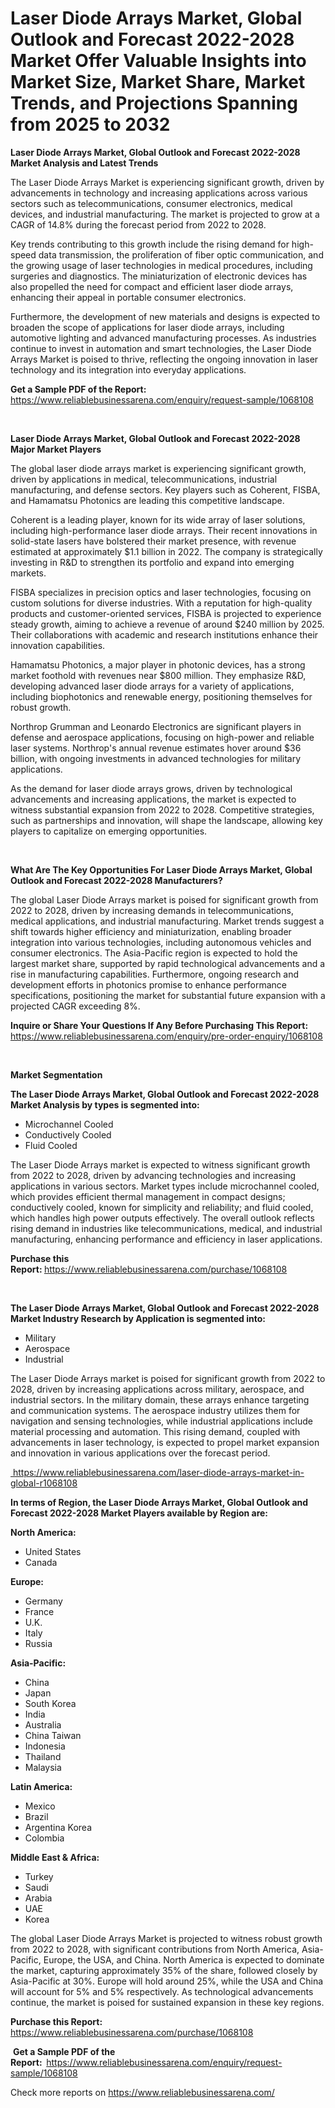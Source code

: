 <p><h1>Laser Diode Arrays Market, Global Outlook and Forecast 2022-2028 Market Offer Valuable Insights into Market Size, Market Share, Market Trends, and Projections Spanning from 2025 to 2032</h1></p><p><strong>Laser Diode Arrays Market, Global Outlook and Forecast 2022-2028 Market Analysis and Latest Trends</strong></p>
<p><p>The Laser Diode Arrays Market is experiencing significant growth, driven by advancements in technology and increasing applications across various sectors such as telecommunications, consumer electronics, medical devices, and industrial manufacturing. The market is projected to grow at a CAGR of 14.8% during the forecast period from 2022 to 2028. </p><p>Key trends contributing to this growth include the rising demand for high-speed data transmission, the proliferation of fiber optic communication, and the growing usage of laser technologies in medical procedures, including surgeries and diagnostics. The miniaturization of electronic devices has also propelled the need for compact and efficient laser diode arrays, enhancing their appeal in portable consumer electronics.</p><p>Furthermore, the development of new materials and designs is expected to broaden the scope of applications for laser diode arrays, including automotive lighting and advanced manufacturing processes. As industries continue to invest in automation and smart technologies, the Laser Diode Arrays Market is poised to thrive, reflecting the ongoing innovation in laser technology and its integration into everyday applications.</p></p>
<p><strong>Get a Sample PDF of the Report:&nbsp;</strong> <a href="https://www.reliablebusinessarena.com/enquiry/request-sample/1068108?utm_campaign=3215&utm_medium=2&utm_source=Github&utm_content=ia&utm_term=21032025&utm_id=laser-diode-arrays-market-global-outlook-and-forecast-2022-2028">https://www.reliablebusinessarena.com/enquiry/request-sample/1068108</a></p>
<p>&nbsp;</p>
<p><strong>Laser Diode Arrays Market, Global Outlook and Forecast 2022-2028 Major Market Players</strong></p>
<p><p>The global laser diode arrays market is experiencing significant growth, driven by applications in medical, telecommunications, industrial manufacturing, and defense sectors. Key players such as Coherent, FISBA, and Hamamatsu Photonics are leading this competitive landscape.</p><p>Coherent is a leading player, known for its wide array of laser solutions, including high-performance laser diode arrays. Their recent innovations in solid-state lasers have bolstered their market presence, with revenue estimated at approximately $1.1 billion in 2022. The company is strategically investing in R&D to strengthen its portfolio and expand into emerging markets.</p><p>FISBA specializes in precision optics and laser technologies, focusing on custom solutions for diverse industries. With a reputation for high-quality products and customer-oriented services, FISBA is projected to experience steady growth, aiming to achieve a revenue of around $240 million by 2025. Their collaborations with academic and research institutions enhance their innovation capabilities.</p><p>Hamamatsu Photonics, a major player in photonic devices, has a strong market foothold with revenues near $800 million. They emphasize R&D, developing advanced laser diode arrays for a variety of applications, including biophotonics and renewable energy, positioning themselves for robust growth.</p><p>Northrop Grumman and Leonardo Electronics are significant players in defense and aerospace applications, focusing on high-power and reliable laser systems. Northrop's annual revenue estimates hover around $36 billion, with ongoing investments in advanced technologies for military applications.</p><p>As the demand for laser diode arrays grows, driven by technological advancements and increasing applications, the market is expected to witness substantial expansion from 2022 to 2028. Competitive strategies, such as partnerships and innovation, will shape the landscape, allowing key players to capitalize on emerging opportunities.</p></p>
<p>&nbsp;</p>
<p><strong>What Are The Key Opportunities For Laser Diode Arrays Market, Global Outlook and Forecast 2022-2028 Manufacturers?</strong></p>
<p><p>The global Laser Diode Arrays market is poised for significant growth from 2022 to 2028, driven by increasing demands in telecommunications, medical applications, and industrial manufacturing. Market trends suggest a shift towards higher efficiency and miniaturization, enabling broader integration into various technologies, including autonomous vehicles and consumer electronics. The Asia-Pacific region is expected to hold the largest market share, supported by rapid technological advancements and a rise in manufacturing capabilities. Furthermore, ongoing research and development efforts in photonics promise to enhance performance specifications, positioning the market for substantial future expansion with a projected CAGR exceeding 8%.</p></p>
<p><strong>Inquire or Share Your Questions If Any Before Purchasing This Report:</strong> <a href="https://www.reliablebusinessarena.com/enquiry/pre-order-enquiry/1068108?utm_campaign=3215&utm_medium=2&utm_source=Github&utm_content=ia&utm_term=21032025&utm_id=laser-diode-arrays-market-global-outlook-and-forecast-2022-2028">https://www.reliablebusinessarena.com/enquiry/pre-order-enquiry/1068108</a></p>
<p>&nbsp;</p>
<p><strong>Market Segmentation</strong></p>
<p><strong>The Laser Diode Arrays Market, Global Outlook and Forecast 2022-2028 Market Analysis by types is segmented into:</strong></p>
<p><ul><li>Microchannel Cooled</li><li>Conductively Cooled</li><li>Fluid Cooled</li></ul></p>
<p><p>The Laser Diode Arrays market is expected to witness significant growth from 2022 to 2028, driven by advancing technologies and increasing applications in various sectors. Market types include microchannel cooled, which provides efficient thermal management in compact designs; conductively cooled, known for simplicity and reliability; and fluid cooled, which handles high power outputs effectively. The overall outlook reflects rising demand in industries like telecommunications, medical, and industrial manufacturing, enhancing performance and efficiency in laser applications.</p></p>
<p><strong>Purchase this Report:&nbsp;</strong><a href="https://www.reliablebusinessarena.com/purchase/1068108?utm_campaign=3215&utm_medium=2&utm_source=Github&utm_content=ia&utm_term=21032025&utm_id=laser-diode-arrays-market-global-outlook-and-forecast-2022-2028">https://www.reliablebusinessarena.com/purchase/1068108</a></p>
<p>&nbsp;</p>
<p><strong>The Laser Diode Arrays Market, Global Outlook and Forecast 2022-2028 Market Industry Research by Application is segmented into:</strong></p>
<p><ul><li>Military</li><li>Aerospace</li><li>Industrial</li></ul></p>
<p><p>The Laser Diode Arrays market is poised for significant growth from 2022 to 2028, driven by increasing applications across military, aerospace, and industrial sectors. In the military domain, these arrays enhance targeting and communication systems. The aerospace industry utilizes them for navigation and sensing technologies, while industrial applications include material processing and automation. This rising demand, coupled with advancements in laser technology, is expected to propel market expansion and innovation in various applications over the forecast period.</p></p>
<p><a href="https://www.reliablebusinessarena.com/laser-diode-arrays-market-in-global-r1068108?utm_campaign=3215&utm_medium=2&utm_source=Github&utm_content=ia&utm_term=21032025&utm_id=laser-diode-arrays-market-global-outlook-and-forecast-2022-2028">&nbsp;https://www.reliablebusinessarena.com/laser-diode-arrays-market-in-global-r1068108</a></p>
<p><strong>In terms of Region, the Laser Diode Arrays Market, Global Outlook and Forecast 2022-2028 Market Players available by Region are:</strong></p>
<p>
    <p> <strong> North America: </strong>
        <ul>
            <li>United States</li>
            <li>Canada</li>
        </ul>
        </p> 
    <p> <strong> Europe: </strong>
        <ul>
            <li>Germany</li>
            <li>France</li>
            <li>U.K.</li>
            <li>Italy</li>
            <li>Russia</li>
        </ul>
        </p> 
    <p> <strong> Asia-Pacific: </strong>
        <ul>
            <li>China</li>
            <li>Japan</li>
            <li>South Korea</li>
            <li>India</li>
            <li>Australia</li>
            <li>China Taiwan</li>
            <li>Indonesia</li>
            <li>Thailand</li>
            <li>Malaysia</li>
        </ul>
        </p> 
    <p> <strong> Latin America: </strong>
        <ul>
            <li>Mexico</li>
            <li>Brazil</li>
            <li>Argentina Korea</li>
            <li>Colombia</li>
        </ul>
        </p> 
    <p> <strong> Middle East & Africa: </strong>
        <ul>
            <li>Turkey</li>
            <li>Saudi</li>
            <li>Arabia</li>
            <li>UAE</li>
            <li>Korea</li>
        </ul>
    </p>
    </p>
<p><p>The global Laser Diode Arrays Market is projected to witness robust growth from 2022 to 2028, with significant contributions from North America, Asia-Pacific, Europe, the USA, and China. North America is expected to dominate the market, capturing approximately 35% of the share, followed closely by Asia-Pacific at 30%. Europe will hold around 25%, while the USA and China will account for 5% and 5% respectively. As technological advancements continue, the market is poised for sustained expansion in these key regions.</p></p>
<p><strong>Purchase this Report: </strong><a href="https://www.reliablebusinessarena.com/purchase/1068108?utm_campaign=3215&utm_medium=2&utm_source=Github&utm_content=ia&utm_term=21032025&utm_id=laser-diode-arrays-market-global-outlook-and-forecast-2022-2028">https://www.reliablebusinessarena.com/purchase/1068108</a></p>
<p>&nbsp;<strong>Get a Sample PDF of the Report:&nbsp;&nbsp;</strong><a href="https://www.reliablebusinessarena.com/enquiry/request-sample/1068108?utm_campaign=3215&utm_medium=2&utm_source=Github&utm_content=ia&utm_term=21032025&utm_id=laser-diode-arrays-market-global-outlook-and-forecast-2022-2028">https://www.reliablebusinessarena.com/enquiry/request-sample/1068108</a></p>
<p><strong></strong></p>
<p>Check more reports on <a href="https://www.reliablebusinessarena.com/?utm_campaign=3215&utm_medium=2&utm_source=Github&utm_content=ia&utm_term=21032025&utm_id=laser-diode-arrays-market-global-outlook-and-forecast-2022-2028">https://www.reliablebusinessarena.com/</a></p>